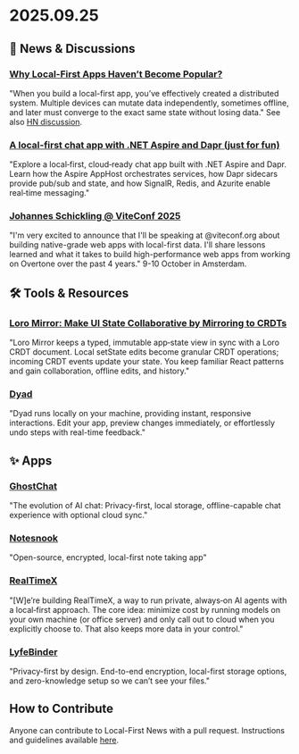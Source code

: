 # 2025.09.25

## 📰 News & Discussions

### [Why Local-First Apps Haven’t Become Popular?](https://substack.com/home/post/p-174227731)
"When you build a local-first app, you’ve effectively created a distributed system. Multiple devices can mutate data independently, sometimes offline, and later must converge to the exact same state without losing data." See also [HN discussion](https://news.ycombinator.com/item?id=45333021).

### [A local-first chat app with .NET Aspire and Dapr (just for fun)](https://hexmaster.nl/posts/aspire-chat-just-for-fun/)
"Explore a local‑first, cloud‑ready chat app built with .NET Aspire and Dapr. Learn how the Aspire AppHost orchestrates services, how Dapr sidecars provide pub/sub and state, and how SignalR, Redis, and Azurite enable real‑time messaging."

### [Johannes Schickling @ ViteConf 2025](https://bsky.app/profile/did:plc:53or656ypxoeh73lwshokzdm/post/3llqwxmxmck22)
"I'm very excited to announce that I'll be speaking at @viteconf.org about building native-grade web apps with local-first data. I'll share lessons learned and what it takes to build high-performance web apps from working on Overtone over the past 4 years." 9-10 October in Amsterdam.


## 🛠️ Tools & Resources

### [Loro Mirror: Make UI State Collaborative by Mirroring to CRDTs](https://loro.dev/blog/loro-mirror)
"Loro Mirror keeps a typed, immutable app‑state view in sync with a Loro CRDT document. Local setState edits become granular CRDT operations; incoming CRDT events update your state. You keep familiar React patterns and gain collaboration, offline edits, and history."

### [Dyad](https://www.dyad.sh/)
"Dyad runs locally on your machine, providing instant, responsive interactions. Edit your app, preview changes immediately, or effortlessly undo steps with real-time feedback."


## ✨ Apps

### [GhostChat](https://github.com/GodsIMiJ1/ghostchat-nextjs-supabase-ai/tree/v2.0-sovereign-aga)
"The evolution of AI chat: Privacy-first, local storage, offline-capable chat experience with optional cloud sync."

### [Notesnook](https://notesnook.com/)
"Open-source, encrypted, local-first note taking app"

### [RealTimeX](https://realtimex.ai/)
"[W]e’re building RealTimeX, a way to run private, always‑on AI agents with a local‑first approach. The core idea: minimize cost by running models on your own machine (or office server) and only call out to cloud when you explicitly choose to. That also keeps more data in your control."

### [LyfeBinder](https://lyfebinder.com/)
"Privacy-first by design. End-to-end encryption, local-first storage options, and zero-knowledge setup so we can’t see your files."


## How to Contribute
Anyone can contribute to Local-First News with a pull request. Instructions and guidelines available [here](https://github.com/localfirstnews/localfirstnews).
